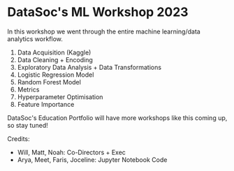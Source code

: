 # DataSoc's ML Workshop 2023

In this workshop we went through the entire machine learning/data analytics workflow. 

1. Data Acquisition (Kaggle)
2. Data Cleaning + Encoding
3. Exploratory Data Analysis + Data Transformations
4. Logistic Regression Model
5. Random Forest Model
6. Metrics
7. Hyperparameter Optimisation
8. Feature Importance

DataSoc's Education Portfolio will have more workshops like this coming up, so stay tuned! 

Credits:
- Will, Matt, Noah: Co-Directors + Exec
- Arya, Meet, Faris, Joceline: Jupyter Notebook Code
